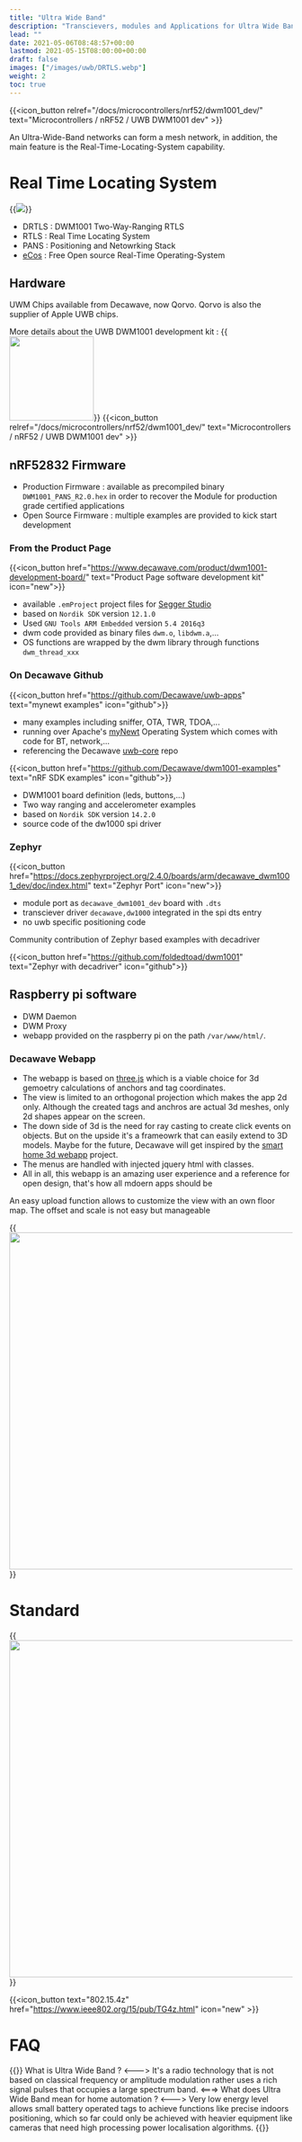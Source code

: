 ```yaml
---
title: "Ultra Wide Band"
description: "Transcievers, modules and Applications for Ultra Wide Band. Focus on Real Time Localisation System"
lead: ""
date: 2021-05-06T08:48:57+00:00
lastmod: 2021-05-15T08:00:00+00:00
draft: false
images: ["/images/uwb/DRTLS.webp"]
weight: 2
toc: true
---
```

{{<icon_button relref="/docs/microcontrollers/nrf52/dwm1001_dev/" text="Microcontrollers / nRF52 / UWB DWM1001 dev" >}}

An Ultra-Wide-Band networks can form a mesh network, in addition, the main feature is the Real-Time-Locating-System capability.
# Real Time Locating System

{{<image src="/images/uwb/DRTLS.webp">}}

* DRTLS : DWM1001 Two-Way-Ranging RTLS
* RTLS : Real Time Locating System
* PANS : Positioning and Netowrking Stack
* [eCos](https://ecos.sourceware.org/) : Free Open source Real-Time Operating-System

## Hardware
UWM Chips available from Decawave, now Qorvo. Qorvo is also the supplier of Apple UWB chips.

More details about the UWB DWM1001 development kit :
{{<image src="/images/uwb/DWM1001 DevKit.png" width="150px" >}}
{{<icon_button relref="/docs/microcontrollers/nrf52/dwm1001_dev/" text="Microcontrollers / nRF52 / UWB DWM1001 dev" >}}

## nRF52832 Firmware
* Production Firmware : available as precompiled binary `DWM1001_PANS_R2.0.hex` in order to recover the Module for production grade certified applications
* Open Source Firmware : multiple examples are provided to kick start development

### From the Product Page
{{<icon_button href="https://www.decawave.com/product/dwm1001-development-board/" text="Product Page software development kit" icon="new">}}

* available `.emProject` project files for [Segger Studio](https://www.segger.com/products/development-tools/embedded-studio/)
* based on `Nordik SDK` version `12.1.0`
* Used `GNU Tools ARM Embedded` version `5.4 2016q3`
* dwm code provided as binary files `dwm.o`, `libdwm.a`,...
* OS functions are wrapped by the dwm library through functions `dwm_thread_xxx`

### On Decawave Github
{{<icon_button href="https://github.com/Decawave/uwb-apps" text="mynewt examples" icon="github">}}

* many examples including sniffer, OTA, TWR, TDOA,...
* running over Apache's [myNewt](https://mynewt.apache.org/) Operating System which comes with code for BT, network,...
* referencing the Decawave [uwb-core](https://github.com/Decawave/uwb-core) repo

{{<icon_button href="https://github.com/Decawave/dwm1001-examples" text="nRF SDK examples" icon="github">}}

* DWM1001 board definition (leds, buttons,...)
* Two way ranging and accelerometer examples
* based on `Nordik SDK` version `14.2.0`
* source code of the dw1000 spi driver


### Zephyr
{{<icon_button href="https://docs.zephyrproject.org/2.4.0/boards/arm/decawave_dwm1001_dev/doc/index.html" text="Zephyr Port" icon="new">}}

* module port as `decawave_dwm1001_dev` board with `.dts`
* transciever driver `decawave,dw1000` integrated in the spi dts entry
* no uwb specific positioning code

Community contribution of Zephyr based examples with decadriver

{{<icon_button href="https://github.com/foldedtoad/dwm1001" text="Zephyr with decadriver" icon="github">}}

## Raspberry pi software
* DWM Daemon
* DWM Proxy
* webapp provided on the raspberry pi on the path `/var/www/html/`.

### Decawave Webapp
* The webapp is based on [three.js](https://threejs.org/) which is a viable choice for 3d gemoetry calculations of anchors and tag coordinates.
* The view is limited to an orthogonal projection which makes the app 2d only. Although the created tags and anchros are actual 3d meshes, only 2d shapes appear on the screen.
* The down side of 3d is the need for ray casting to create click events on objects. But on the upside it's a frameowrk that can easily extend to 3D models. Maybe for the future, Decawave will get inspired by the [smart home 3d webapp](/docs/applications/home3d/) project.
* The menus are handled with injected jquery html with classes.
* All in all, this webapp is an amazing user experience and a reference for open design, that's how all mdoern apps should be

An easy upload function allows to customize the view with an own floor map. The offset and scale is not easy but manageable

{{<image src="/images/uwb/floormap.webp" width="600px" >}}


# Standard

{{<image src="/images/uwb/uwb_standard.webp" width="600px" >}}

{{<icon_button text="802.15.4z" href="https://www.ieee802.org/15/pub/TG4z.html" icon="new" >}}


# FAQ

{{<faq>}}
What is Ultra Wide Band ?
<--->
It's a radio technology that is not based on classical frequency or amplitude modulation rather uses a rich signal pulses that occupies a large spectrum band.
<===>
What does Ultra Wide Band mean for home automation ?
<--->
Very low energy level allows small battery operated tags to achieve functions like precise indoors positioning, which so far could only be achieved with heavier equipment like cameras that need high processing power localisation algorithms.
{{</faq>}}
